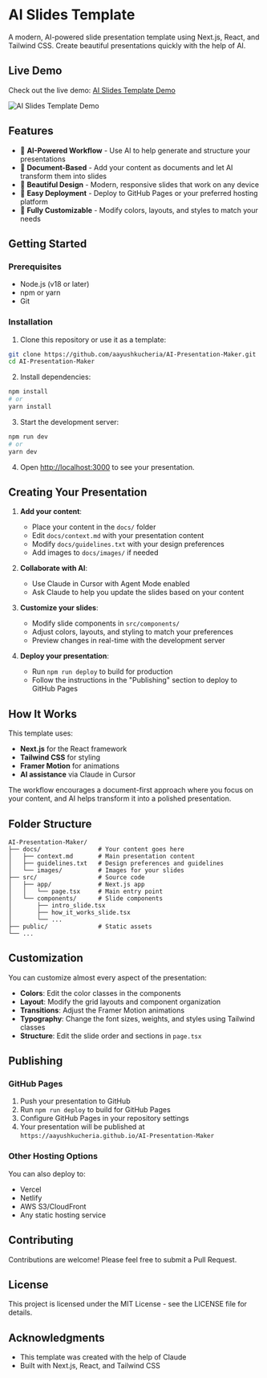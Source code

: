 # AI Slides Template

A modern, AI-powered slide presentation template using Next.js, React, and Tailwind CSS. Create beautiful presentations quickly with the help of AI.

## Live Demo

Check out the live demo: [AI Slides Template Demo](https://aayushkucheria.github.io/AI-Presentation-Maker/)

![AI Slides Template Demo](https://via.placeholder.com/800x400?text=AI+Slides+Template)

## Features

- 🧠 **AI-Powered Workflow** - Use AI to help generate and structure your presentations
- 📑 **Document-Based** - Add your content as documents and let AI transform them into slides
- 🎨 **Beautiful Design** - Modern, responsive slides that work on any device
- 🚀 **Easy Deployment** - Deploy to GitHub Pages or your preferred hosting platform
- 🔧 **Fully Customizable** - Modify colors, layouts, and styles to match your needs

## Getting Started

### Prerequisites

- Node.js (v18 or later)
- npm or yarn
- Git

### Installation

1. Clone this repository or use it as a template:

```bash
git clone https://github.com/aayushkucheria/AI-Presentation-Maker.git
cd AI-Presentation-Maker
```

2. Install dependencies:

```bash
npm install
# or
yarn install
```

3. Start the development server:

```bash
npm run dev
# or
yarn dev
```

4. Open [http://localhost:3000](http://localhost:3000) to see your presentation.

## Creating Your Presentation

1. **Add your content**:
   - Place your content in the `docs/` folder
   - Edit `docs/context.md` with your presentation content
   - Modify `docs/guidelines.txt` with your design preferences
   - Add images to `docs/images/` if needed

2. **Collaborate with AI**:
   - Use Claude in Cursor with Agent Mode enabled
   - Ask Claude to help you update the slides based on your content

3. **Customize your slides**:
   - Modify slide components in `src/components/`
   - Adjust colors, layouts, and styling to match your preferences
   - Preview changes in real-time with the development server

4. **Deploy your presentation**:
   - Run `npm run deploy` to build for production
   - Follow the instructions in the "Publishing" section to deploy to GitHub Pages

## How It Works

This template uses:

- **Next.js** for the React framework
- **Tailwind CSS** for styling
- **Framer Motion** for animations
- **AI assistance** via Claude in Cursor

The workflow encourages a document-first approach where you focus on your content, and AI helps transform it into a polished presentation.

## Folder Structure

```
AI-Presentation-Maker/
├── docs/                # Your content goes here
│   ├── context.md       # Main presentation content
│   ├── guidelines.txt   # Design preferences and guidelines
│   └── images/          # Images for your slides
├── src/                 # Source code
│   ├── app/             # Next.js app 
│   │   └── page.tsx     # Main entry point
│   └── components/      # Slide components
│       ├── intro_slide.tsx
│       ├── how_it_works_slide.tsx
│       └── ...
├── public/              # Static assets
└── ...
```

## Customization

You can customize almost every aspect of the presentation:

- **Colors**: Edit the color classes in the components
- **Layout**: Modify the grid layouts and component organization
- **Transitions**: Adjust the Framer Motion animations
- **Typography**: Change the font sizes, weights, and styles using Tailwind classes
- **Structure**: Edit the slide order and sections in `page.tsx`

## Publishing

### GitHub Pages

1. Push your presentation to GitHub
2. Run `npm run deploy` to build for GitHub Pages
3. Configure GitHub Pages in your repository settings
4. Your presentation will be published at `https://aayushkucheria.github.io/AI-Presentation-Maker`

### Other Hosting Options

You can also deploy to:
- Vercel
- Netlify
- AWS S3/CloudFront
- Any static hosting service

## Contributing

Contributions are welcome! Please feel free to submit a Pull Request.

## License

This project is licensed under the MIT License - see the LICENSE file for details.

## Acknowledgments

- This template was created with the help of Claude
- Built with Next.js, React, and Tailwind CSS 